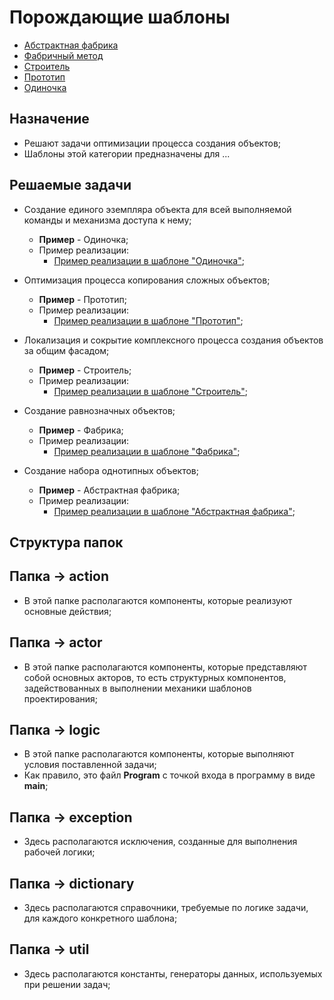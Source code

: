 # Порождающие шаблоны

* [Абстрактная фабрика](abstractfactory/README.md)
* [Фабричный метод](factorymethod/README.md)
* [Строитель](builder/README.md)
* [Прототип](prototype/README.md)
* [Одиночка](singleton/README.md)

## Назначение

* Решают задачи оптимизации процесса создания объектов;
* Шаблоны этой категории предназначены для ...

## Решаемые задачи

* Создание единого эземпляра объекта для всей выполняемой команды и механизма доступа к нему;
  * **Пример** - Одиночка;
  * Пример реализации:
    * [Пример реализации в шаблоне "Одиночка"](singleton/action/Singleton.java);


* Оптимизация процесса копирования сложных объектов;
  * **Пример** - Прототип;
  * Пример реализации:
    * [Пример реализации в шаблоне "Прототип"](builder/action/Director.java);

* Локализация и сокрытие комплексного процесса создания объектов за общим фасадом;
  * **Пример** - Строитель;
  * Пример реализации:
    * [Пример реализации в шаблоне "Строитель"](builder/action/Director.java);

* Создание равнозначных объектов;
  * **Пример** - Фабрика;
  * Пример реализации:
    * [Пример реализации в шаблоне "Фабрика"](factorymethod/logic/Program.java);

* Создание набора однотипных объектов;
    * **Пример** - Абстрактная фабрика;
    * Пример реализации:
      * [Пример реализации в шаблоне "Абстрактная фабрика"](abstractfactory/actor/bachelor/BachelorAttributeSet.java);

## Структура папок

## Папка -> action

* В этой папке располагаются компоненты, которые реализуют основные действия;

## Папка -> actor

* В этой папке располагаются компоненты, которые представляют собой основных акторов,
  то есть структурных компонентов, задействованных в выполнении механики шаблонов проектирования;

## Папка -> logic

* В этой папке располагаются компоненты, которые выполняют условия поставленной задачи;
* Как правило, это файл **Program** с точкой входа в программу в виде **main**;

## Папка -> exception

* Здесь располагаются исключения, созданные для выполнения рабочей логики;

## Папка -> dictionary

* Здесь располагаются справочники, требуемые по логике задачи, для каждого конкретного шаблона;

## Папка -> util

* Здесь располагаются константы, генераторы данных, используемых при решении задач;
